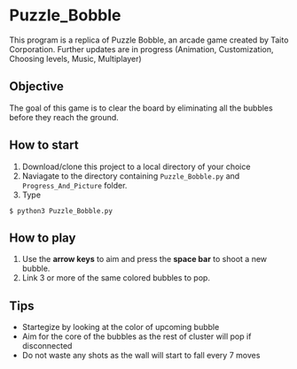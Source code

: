 # Puzzle_Bobble

This program is a replica of Puzzle Bobble, an arcade game created by Taito Corporation. 
Further updates are in progress (Animation, Customization, Choosing levels, Music, Multiplayer)

## Objective

The goal of this game is to clear the board by eliminating all the bubbles before they reach the ground.

## How to start

1. Download/clone this project to a local directory of your choice
2. Naviagate to the directory containing `Puzzle_Bobble.py` and `Progress_And_Picture` folder.
3. Type
```
$ python3 Puzzle_Bobble.py
```

## How to play

1. Use the **arrow keys** to aim and press the **space bar** to shoot a new bubble.
2. Link 3 or more of the same colored bubbles to pop.

## Tips

* Startegize by looking at the color of upcoming bubble
* Aim for the core of the bubbles as the rest of cluster will pop if disconnected
* Do not waste any shots as the wall will start to fall every 7 moves
